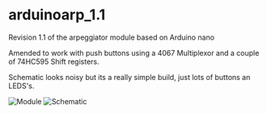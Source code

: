 # arduinoarp_1.1
Revision 1.1 of the arpeggiator module based on Arduino nano

Amended to work with push buttons using a 4067 Multiplexor and a couple of 74HC595 Shift registers.

Schematic looks noisy but its a really simple build, just lots of buttons an LEDS's.

![Module](https://nikscave.github.io/Arp_YMMV.png)
![Schematic](https://nikscave.github.io/YMNKARP_YMMV.png)

